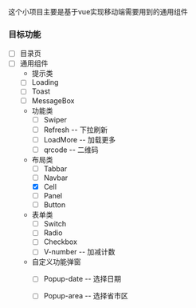 这个小项目主要是基于vue实现移动端需要用到的通用组件

### **目标功能**


- [ ] 目录页 
- [ ] 通用组件
    - 提示类
    - [ ] Loading
    - [ ] Toast
    - [ ] MessageBox
    
    - 功能类
        - [ ] Swiper
        - [ ] Refresh  -- 下拉刷新
        - [ ] LoadMore -- 加载更多
        - [ ] qrcode   -- 二维码
        
    - 布局类
        - [ ] Tabbar
        - [ ] Navbar
        - [x] Cell
        - [ ] Panel
        - [ ] Button
        
    - 表单类  
        - [ ] Switch
        - [ ] Radio
        - [ ] Checkbox
        - [ ] V-number  -- 加减计数
        
    - 自定义功能弹窗
        - [ ] Popup-date  -- 选择日期
        - [ ] Popup-area  -- 选择省市区




